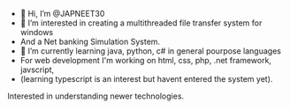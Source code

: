 - 👋 Hi, I’m @JAPNEET30
- 👀 I’m interested in creating a multithreaded file transfer system for windows
- And a Net banking Simulation System.
- 🌱 I’m currently learning java, python, c# in general pourpose languages
- For web development I'm working on html, css, php, .net framework, javscript, 
- (learning typescript is an interest but havent entered the system yet).

Interested in understanding newer technologies.
